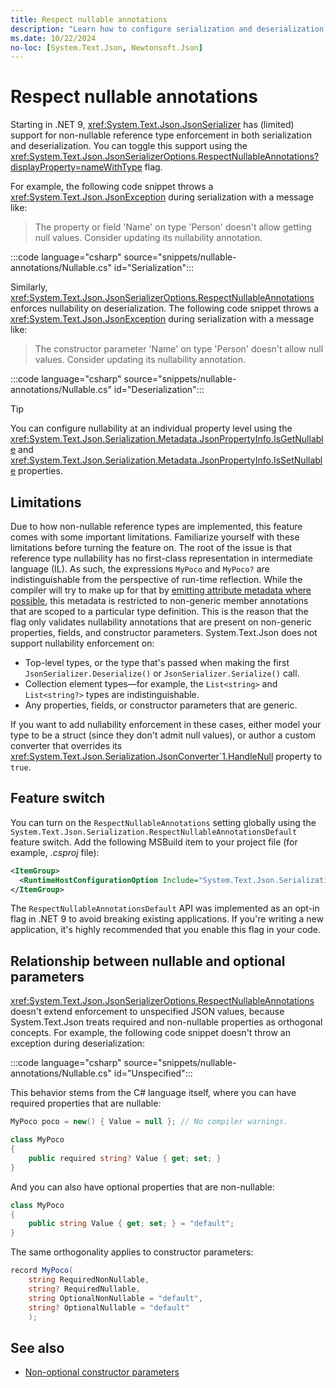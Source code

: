 ```yaml
---
title: Respect nullable annotations
description: "Learn how to configure serialization and deserialization to respect nullable annotations."
ms.date: 10/22/2024
no-loc: [System.Text.Json, Newtonsoft.Json]
---
```

# Respect nullable annotations

Starting in .NET 9, <xref:System.Text.Json.JsonSerializer> has (limited) support for non-nullable reference type enforcement in both serialization and deserialization. You can toggle this support using the <xref:System.Text.Json.JsonSerializerOptions.RespectNullableAnnotations?displayProperty=nameWithType> flag.

For example, the following code snippet throws a <xref:System.Text.Json.JsonException> during serialization with a message like:

> The property or field 'Name' on type 'Person' doesn't allow getting null values. Consider updating its nullability annotation.

:::code language="csharp" source="snippets/nullable-annotations/Nullable.cs" id="Serialization":::

Similarly, <xref:System.Text.Json.JsonSerializerOptions.RespectNullableAnnotations> enforces nullability on deserialization. The following code snippet throws a <xref:System.Text.Json.JsonException> during serialization with a message like:

> The constructor parameter 'Name' on type 'Person' doesn't allow null values. Consider updating its nullability annotation.

:::code language="csharp" source="snippets/nullable-annotations/Nullable.cs" id="Deserialization":::

> [!TIP]
> You can configure nullability at an individual property level using the <xref:System.Text.Json.Serialization.Metadata.JsonPropertyInfo.IsGetNullable> and <xref:System.Text.Json.Serialization.Metadata.JsonPropertyInfo.IsSetNullable> properties.

## Limitations

Due to how non-nullable reference types are implemented, this feature comes with some important limitations. Familiarize yourself with these limitations before turning the feature on. The root of the issue is that reference type nullability has no first-class representation in intermediate language (IL). As such, the expressions `MyPoco` and `MyPoco?` are indistinguishable from the perspective of run-time reflection. While the compiler will try to make up for that by [emitting attribute metadata where possible](https://sharplab.io/#v2:D4AQTAjAsAULBOBTAxge3gEwAQFkCeACqmgBQgQAMWAcqgC7UCuANswMp3wCWAdgOYAaLOQoB+Gi2YBDAEbNEHbvwCUAbiA=), this metadata is restricted to non-generic member annotations that are scoped to a particular type definition. This is the reason that the flag only validates nullability annotations that are present on non-generic properties, fields, and constructor parameters. System.Text.Json does not support nullability enforcement on:

- Top-level types, or the type that's passed when making the first `JsonSerializer.Deserialize()` or `JsonSerializer.Serialize()` call.
- Collection element types&mdash;for example, the `List<string>` and `List<string?>` types are indistinguishable.
- Any properties, fields, or constructor parameters that are generic.

If you want to add nullability enforcement in these cases, either model your type to be a struct (since they don't admit null values), or author a custom converter that overrides its <xref:System.Text.Json.Serialization.JsonConverter`1.HandleNull> property to `true`.

## Feature switch

You can turn on the `RespectNullableAnnotations` setting globally using the `System.Text.Json.Serialization.RespectNullableAnnotationsDefault` feature switch. Add the following MSBuild item to your project file (for example, *.csproj* file):

```xml
<ItemGroup>
  <RuntimeHostConfigurationOption Include="System.Text.Json.Serialization.RespectNullableAnnotationsDefault" Value="true" />
</ItemGroup>
```

The `RespectNullableAnnotationsDefault` API was implemented as an opt-in flag in .NET 9 to avoid breaking existing applications. If you're writing a new application, it's highly recommended that you enable this flag in your code.

## Relationship between nullable and optional parameters

<xref:System.Text.Json.JsonSerializerOptions.RespectNullableAnnotations> doesn't extend enforcement to unspecified JSON values, because System.Text.Json treats required and non-nullable properties as orthogonal concepts. For example, the following code snippet doesn't throw an exception during deserialization:

:::code language="csharp" source="snippets/nullable-annotations/Nullable.cs" id="Unspecified":::

This behavior stems from the C# language itself, where you can have required properties that are nullable:

```csharp
MyPoco poco = new() { Value = null }; // No compiler warnings.

class MyPoco
{
    public required string? Value { get; set; }
}
```

And you can also have optional properties that are non-nullable:

```csharp
class MyPoco
{
    public string Value { get; set; } = "default";
}
```

The same orthogonality applies to constructor parameters:

```csharp
record MyPoco(
    string RequiredNonNullable,
    string? RequiredNullable,
    string OptionalNonNullable = "default",
    string? OptionalNullable = "default"
    );
```

## See also

- [Non-optional constructor parameters](required-properties.md#non-optional-constructor-parameters)
